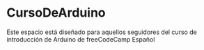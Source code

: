 # CursoDeArduino
 Este espacio está diseñado para aquellos seguidores del curso de introducción de Arduino de freeCodeCamp Español

